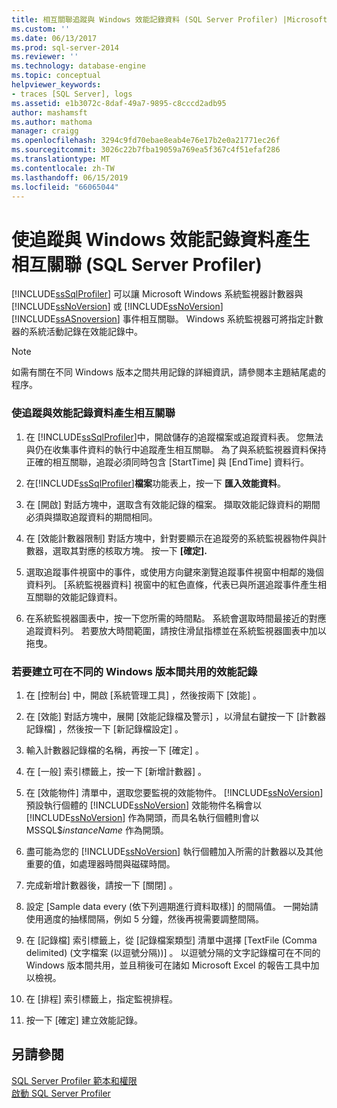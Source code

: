 ```yaml
---
title: 相互關聯追蹤與 Windows 效能記錄資料 (SQL Server Profiler) |Microsoft Docs
ms.custom: ''
ms.date: 06/13/2017
ms.prod: sql-server-2014
ms.reviewer: ''
ms.technology: database-engine
ms.topic: conceptual
helpviewer_keywords:
- traces [SQL Server], logs
ms.assetid: e1b3072c-8daf-49a7-9895-c8cccd2adb95
author: mashamsft
ms.author: mathoma
manager: craigg
ms.openlocfilehash: 3294c9fd70ebae8eab4e76e17b2e0a21771ec26f
ms.sourcegitcommit: 3026c22b7fba19059a769ea5f367c4f51efaf286
ms.translationtype: MT
ms.contentlocale: zh-TW
ms.lasthandoff: 06/15/2019
ms.locfileid: "66065044"
---
```

# <a name="correlate-a-trace-with-windows-performance-log-data-sql-server-profiler"></a>使追蹤與 Windows 效能記錄資料產生相互關聯 (SQL Server Profiler)
  [!INCLUDE[ssSqlProfiler](../includes/sssqlprofiler-md.md)] 可以讓 Microsoft Windows 系統監視器計數器與 [!INCLUDE[ssNoVersion](../includes/ssnoversion-md.md)] 或 [!INCLUDE[ssNoVersion](../includes/ssnoversion-md.md)] [!INCLUDE[ssASnoversion](../includes/ssasnoversion-md.md)] 事件相互關聯。 Windows 系統監視器可將指定計數器的系統活動記錄在效能記錄中。  
  
> [!NOTE]  
>  如需有關在不同 Windows 版本之間共用記錄的詳細資訊，請參閱本主題結尾處的程序。  
  
### <a name="to-correlate-a-trace-with-performance-log-data"></a>使追蹤與效能記錄資料產生相互關聯  
  
1.  在 [!INCLUDE[ssSqlProfiler](../includes/sssqlprofiler-md.md)]中，開啟儲存的追蹤檔案或追蹤資料表。 您無法與仍在收集事件資料的執行中追蹤產生相互關聯。 為了與系統監視器資料保持正確的相互關聯，追蹤必須同時包含 [StartTime]  與 [EndTime]  資料行。  
  
2.  在[!INCLUDE[ssSqlProfiler](../includes/sssqlprofiler-md.md)]**檔案**功能表上，按一下 **匯入效能資料**。  
  
3.  在 [開啟]  對話方塊中，選取含有效能記錄的檔案。 擷取效能記錄資料的期間必須與擷取追蹤資料的期間相同。  
  
4.  在 [效能計數器限制]  對話方塊中，針對要顯示在追蹤旁的系統監視器物件與計數器，選取其對應的核取方塊。 按一下 **[確定].**  
  
5.  選取追蹤事件視窗中的事件，或使用方向鍵來瀏覽追蹤事件視窗中相鄰的幾個資料列。 [系統監視器資料]  視窗中的紅色直條，代表已與所選追蹤事件產生相互關聯的效能記錄資料。  
  
6.  在系統監視器圖表中，按一下您所需的時間點。 系統會選取時間最接近的對應追蹤資料列。 若要放大時間範圍，請按住滑鼠指標並在系統監視器圖表中加以拖曳。  
  
### <a name="to-create-performance-logs-that-can-be-shared-among-different-versions-of-windows"></a>若要建立可在不同的 Windows 版本間共用的效能記錄  
  
1.  在 [控制台] 中，開啟 [系統管理工具]  ，然後按兩下 [效能]  。  
  
2.  在 [效能]  對話方塊中，展開 [效能記錄檔及警示]  ，以滑鼠右鍵按一下 [計數器記錄檔]  ，然後按一下 [新記錄檔設定]  。  
  
3.  輸入計數器記錄檔的名稱，再按一下 [確定]  。  
  
4.  在 [一般]  索引標籤上，按一下 [新增計數器]  。  
  
5.  在 [效能物件]  清單中，選取您要監視的效能物件。 [!INCLUDE[ssNoVersion](../includes/ssnoversion-md.md)] 預設執行個體的 [!INCLUDE[ssNoVersion](../includes/ssnoversion-md.md)] 效能物件名稱會以 [!INCLUDE[ssNoVersion](../includes/ssnoversion-md.md)] 作為開頭，而具名執行個體則會以 MSSQL$*instanceName* 作為開頭。  
  
6.  盡可能為您的 [!INCLUDE[ssNoVersion](../includes/ssnoversion-md.md)] 執行個體加入所需的計數器以及其他重要的值，如處理器時間與磁碟時間。  
  
7.  完成新增計數器後，請按一下 [關閉]  。  
  
8.  設定 [Sample data every (依下列週期進行資料取樣)]  的間隔值。 一開始請使用適度的抽樣間隔，例如 5 分鐘，然後再視需要調整間隔。  
  
9. 在 [記錄檔]  索引標籤上，從 [記錄檔案類型]  清單中選擇 [TextFile (Comma delimited) (文字檔案 (以逗號分隔))]  。 以逗號分隔的文字記錄檔可在不同的 Windows 版本間共用，並且稍後可在諸如 Microsoft Excel 的報告工具中加以檢視。  
  
10. 在 [排程]  索引標籤上，指定監視排程。  
  
11. 按一下 [確定]  建立效能記錄。  
  
## <a name="see-also"></a>另請參閱  
 [SQL Server Profiler 範本和權限](../tools/sql-server-profiler/sql-server-profiler-templates-and-permissions.md)   
 [啟動 SQL Server Profiler](../tools/sql-server-profiler/start-sql-server-profiler.md)  
  
  
